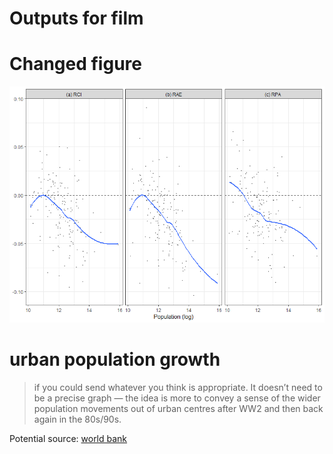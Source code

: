 # Outputs for film


# Changed figure

![](assets/markdown-img-paste-20210317125835582.png)

# urban population growth

> if you could send whatever you think is appropriate. It doesn’t need to be a precise graph — the idea is more to convey a sense of the wider population movements out of urban centres after WW2 and then back again in the 80s/90s.

Potential source: [world bank](https://data.worldbank.org/indicator/SP.URB.TOTL.IN.ZS?end=2019&locations=GB&start=1960&view=chart)

